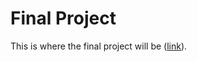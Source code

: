 # Final Project
This is where the final project will be ([link](
https://uoseg23.github.io/final-project/)).